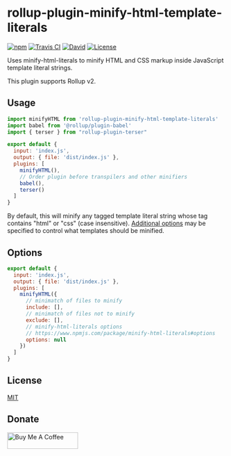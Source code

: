 # rollup-plugin-minify-html-template-literals

[![npm](https://img.shields.io/npm/v/rollup-plugin-minify-html-template-literals.svg?style=flat-square)](https://www.npmjs.com/package/rollup-plugin-minify-html-template-literals)
[![Travis CI](https://img.shields.io/travis/com/exuanbo/rollup-plugin-minify-html-template-literals/master.svg?style=flat-square)](https://travis-ci.com/github/exuanbo/rollup-plugin-minify-html-template-literals)
[![David](https://img.shields.io/david/exuanbo/rollup-plugin-minify-html-template-literals.svg?style=flat-square)](https://david-dm.org/exuanbo/rollup-plugin-minify-html-template-literals)
[![License](https://img.shields.io/github/license/exuanbo/rollup-plugin-minify-html-template-literals.svg?style=flat-square)](https://github.com/exuanbo/rollup-plugin-minify-html-template-literals/blob/master/LICENSE)

Uses minify-html-literals to minify HTML and CSS markup inside JavaScript template literal strings.

This plugin supports Rollup v2.

## Usage

```js
import minifyHTML from 'rollup-plugin-minify-html-template-literals'
import babel from '@rollup/plugin-babel'
import { terser } from "rollup-plugin-terser"

export default {
  input: 'index.js',
  output: { file: 'dist/index.js' },
  plugins: [
    minifyHTML(),
    // Order plugin before transpilers and other minifiers
    babel(),
    terser()
  ]
}
```

By default, this will minify any tagged template literal string whose tag contains "html" or "css" (case insensitive). [Additional options](https://www.npmjs.com/package/minify-html-literals#options) may be specified to control what templates should be minified.

## Options

```js
export default {
  input: 'index.js',
  output: { file: 'dist/index.js' },
  plugins: [
    minifyHTML({
      // minimatch of files to minify
      include: [],
      // minimatch of files not to minify
      exclude: [],
      // minify-html-literals options
      // https://www.npmjs.com/package/minify-html-literals#options
      options: null
    })
  ]
}
```

## License

[MIT](https://github.com/exuanbo/rollup-plugin-minify-html-template-literals/blob/master/LICENSE)

## Donate

<a href="https://www.buymeacoffee.com/exuanbo" target="_blank"><img src="https://cdn.buymeacoffee.com/buttons/lato-orange.png" alt="Buy Me A Coffee" height="38.25px" width="162.75px"></a>
